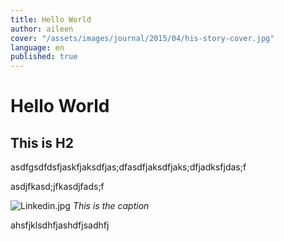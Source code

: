 ```yaml
---
title: Hello World
author: aileen
cover: "/assets/images/journal/2015/04/his-story-cover.jpg"
language: en
published: true
---
```


# Hello World

## This is H2

asdfgsdfdsfjaskfjaksdfjas;dfasdfjaksdfjaks;dfjadksfjdas;f

asdjfkasd;jfkasdjfads;f

![Linkedin.jpg]({{site.baseurl}}/app/assets/images/journal/2015/05/Linkedin.jpg)
*This is the caption*

ahsfjklsdhfjashdfjsadhfj

